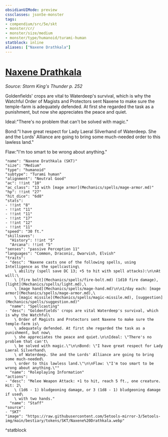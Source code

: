 ```yaml
---
obsidianUIMode: preview
cssclasses: json5e-monster
tags:
- compendium/src/5e/skt
- monster/cr/
- monster/size/medium
- monster/type/humanoid/turami-human
statblock: inline
aliases: ["Naxene Drathkala"]
---
```

# [Naxene Drathkala](Mechanics\bestiary\npc/naxene-drathkala-skt.md)
*Source: Storm King's Thunder p. 252*  

Goldenfields' crops are vital to Waterdeep's survival, which is why the Watchful Order of Magists and Protectors sent Naxene to make sure the temple-farm is adequately defended. At first she regarded the task as a punishment, but now she appreciates the peace and quiet.

Ideal:"There's no problem that can't be solved with magic."

Bond:"I have great respect for Lady Laeral Silverhand of Waterdeep. She and the Lords' Alliance are going to bring some much-needed order to this lawless land."

Flaw:"I'm too smart to be wrong about anything."

```statblock
"name": "Naxene Drathkala (SKT)"
"size": "Medium"
"type": "humanoid"
"subtype": "Turami human"
"alignment": "Neutral Good"
"ac": !!int "10"
"ac_class": "13 with [mage armor](Mechanics/spells/mage-armor.md)"
"hp": !!int "27"
"hit_dice": "6d8"
"stats":
- !!int "8"
- !!int "11"
- !!int "11"
- !!int "17"
- !!int "12"
- !!int "11"
"speed": "30 ft."
"skillsaves":
  "History": !!int "5"
  "Arcana": !!int "5"
"senses": "passive Perception 11"
"languages": "Common, Draconic, Dwarvish, Elvish"
"traits":
- "desc": "Naxene casts one of the following spells, using Intelligence as the spellcasting\
    \ ability (spell save DC 13; +5 to hit with spell attacks):\n\nAt will:\
    \ [fire bolt](Mechanics/spells/fire-bolt.md) (1d10 fire damage), [light](Mechanics/spells/light.md),\
    \ [mage hand](Mechanics/spells/mage-hand.md)\n\n1/day each: [mage armor](Mechanics/spells/mage-armor.md),\
    \ [magic missile](Mechanics/spells/magic-missile.md), [suggestion](Mechanics/spells/suggestion.md)"
  "name": "Spellcasting"
- "desc": "Goldenfields' crops are vital Waterdeep's survival, which is why the Watchful\
    \ Order of Magists and Protectors sent Naxene to make sure the temple-farm is\
    \ adequately defended. At first she regarded the task as a punishment, but now\
    \ she appreciates the peace and quiet.\n\nIdeal: \"There's no problem that can't\
    \ be solved with magic.\"\n\nBond: \"I have great respect for Lady Laeral Silverhand\
    \ of Waterdeep. She and the Lords' Alliance are going to bring some much-needed\
    \ order to this lawless land.\"\n\nFlaw: \"I'm too smart to be wrong about anything.\""
  "name": "Roleplaying Information"
"actions":
- "desc": "Melee Weapon Attack: +1 to hit, reach 5 ft., one creature. Hit: 2\
    \ (1d6 - 1) bludgeoning damage, or 3 (1d8 - 1) bludgeoning damage if used\
    \ with two hands."
  "name": "Staff"
"source":
- "SKT"
"image": "https://raw.githubusercontent.com/5etools-mirror-3/5etools-img/main/bestiary/tokens/SKT/Naxene%20Drathkala.webp"
```
^statblock